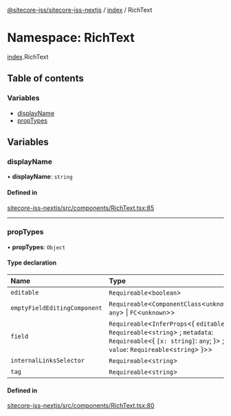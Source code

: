 [@sitecore-jss/sitecore-jss-nextjs](../README.md) / [index](index.md) / RichText

# Namespace: RichText

[index](index.md).RichText

## Table of contents

### Variables

- [displayName](index.RichText.md#displayname)
- [propTypes](index.RichText.md#proptypes)

## Variables

### displayName

• **displayName**: `string`

#### Defined in

[sitecore-jss-nextjs/src/components/RichText.tsx:85](https://github.com/Sitecore/jss/blob/fe42148e2/packages/sitecore-jss-nextjs/src/components/RichText.tsx#L85)

___

### propTypes

• **propTypes**: `Object`

#### Type declaration

| Name | Type |
| :------ | :------ |
| `editable` | `Requireable`\<`boolean`\> |
| `emptyFieldEditingComponent` | `Requireable`\<`ComponentClass`\<`unknown`, `any`\> \| `FC`\<`unknown`\>\> |
| `field` | `Requireable`\<`InferProps`\<\{ `editable`: `Requireable`\<`string`\> ; `metadata`: `Requireable`\<\{ `[x: string]`: `any`;  }\> ; `value`: `Requireable`\<`string`\>  }\>\> |
| `internalLinksSelector` | `Requireable`\<`string`\> |
| `tag` | `Requireable`\<`string`\> |

#### Defined in

[sitecore-jss-nextjs/src/components/RichText.tsx:80](https://github.com/Sitecore/jss/blob/fe42148e2/packages/sitecore-jss-nextjs/src/components/RichText.tsx#L80)
